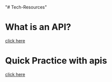 "# Tech-Resources"

# What is an API?

[click here](https://rapidapi.com/learn/rest)

# Quick Practice with apis

[click here](https://developer.cisco.com/learning/modules/rest-api-fundamentals/dne-hands-on-rest-apis/a-look-under-the-hood-at-rest/)
